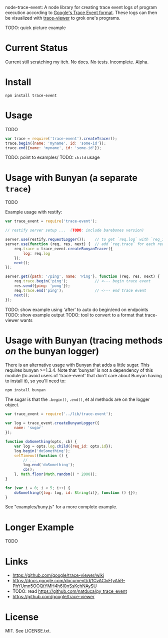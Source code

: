 node-trace-event: A node library for creating trace event logs of program
execution according to [Google's Trace Event
format](https://docs.google.com/document/d/1CvAClvFfyA5R-PhYUmn5OOQtYMH4h6I0nSsKchNAySU).
These logs can then be visualized with
[trace-viewer](https://github.com/google/trace-viewer) to grok one's programs.

TODO: quick picture example


# Current Status

Current still scratching my itch. No docs. No tests. Incomplete. Alpha.


# Install

    npm install trace-event


# Usage

TODO

```javascript
var trace = require('trace-event').createTracer();
trace.begin({name: 'myname', id: 'some-id'});
trace.end({name: 'myname', id: 'some-id'});
```

TODO: point to examples/
TODO: `child` usage


# Usage with Bunyan (a separate `trace`)

TODO

Example usage with restify:

```javascript
var trace_event = require('trace-event');

// restify server setup ...  (TODO: include barebones version)

server.use(restify.requestLogger());    // to get `req.log` with `req_id`
server.use(function (req, res, next) {  // add `req.trace` for each request
    req.trace = trace_event.createBunyanTracer({
        log: req.log
    });
    next();
});

server.get({path: '/ping', name: 'Ping'}, function (req, res, next) {
    req.trace.begin('ping');            // <--- begin trace event
    res.send({ping: 'pong'});
    req.trace.end('ping');              // <--- end trace event
    next();
});
```

TODO: show example using 'after' to auto do begin/end on endpoints
TODO: show example output
TODO: tool to convert to a format that trace-viewer wants


# Usage with Bunyan (tracing methods *on* the bunyan logger)

There is an alternative usage with Bunyan that adds a little sugar. This
requires bunyan >=1.3.4. Note that 'bunyan' is not a dependency of this
module (to avoid users of 'trace-event' that don't care about Bunyan having
to install it), so you'll need to:

    npm install bunyan

The sugar is that the `.begin()`, `.end()`, et al methods are on the logger
object.

```javascript
var trace_event = require('../lib/trace-event');

var log = trace_event.createBunyanLogger({
    name: 'sugar'
});

function doSomething(opts, cb) {
    var log = opts.log.child({req_id: opts.id});
    log.begin('doSomething');
    setTimeout(function () {
        // ...
        log.end('doSomething');
        cb();
    }, Math.floor(Math.random() * 2000));
}

for (var i = 0; i < 5; i++) {
    doSomething({log: log, id: String(i)}, function () {});
}
```

See "examples/buny.js" for a more complete example.




# Longer Example

TODO



# Links

- https://github.com/google/trace-viewer/wiki
- https://docs.google.com/document/d/1CvAClvFfyA5R-PhYUmn5OOQtYMH4h6I0nSsKchNAySU
- TODO: read https://github.com/natduca/py_trace_event
- https://github.com/google/trace-viewer


# License

MIT. See LICENSE.txt.
